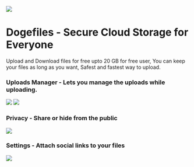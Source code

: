 <img src="https://dogefiles.io/images/dogefiles_logo.png">
<h1>Dogefiles - Secure Cloud Storage for Everyone</h1>
<p>Upload and Download files for free upto 20 GB for free user, You can keep your files as long as you want, Safest and fastest way to upload.</p>

<h3>Uploads Manager - Lets you manage the uploads while uploading.</h3>
<img src="https://i.postimg.cc/8CXHFP7w/Screenshot-88.png">
<img src="https://i.postimg.cc/QtBqcG5D/Screenshot-89.png">

<h3>Privacy - Share or hide from the public</h3>
<img src="https://i.postimg.cc/W3QwnW6k/Screenshot-90.png">

<h3>Settings - Attach social links to your files</h3>
<img src="https://i.postimg.cc/GtGJSFqS/Screenshot-91.png">
